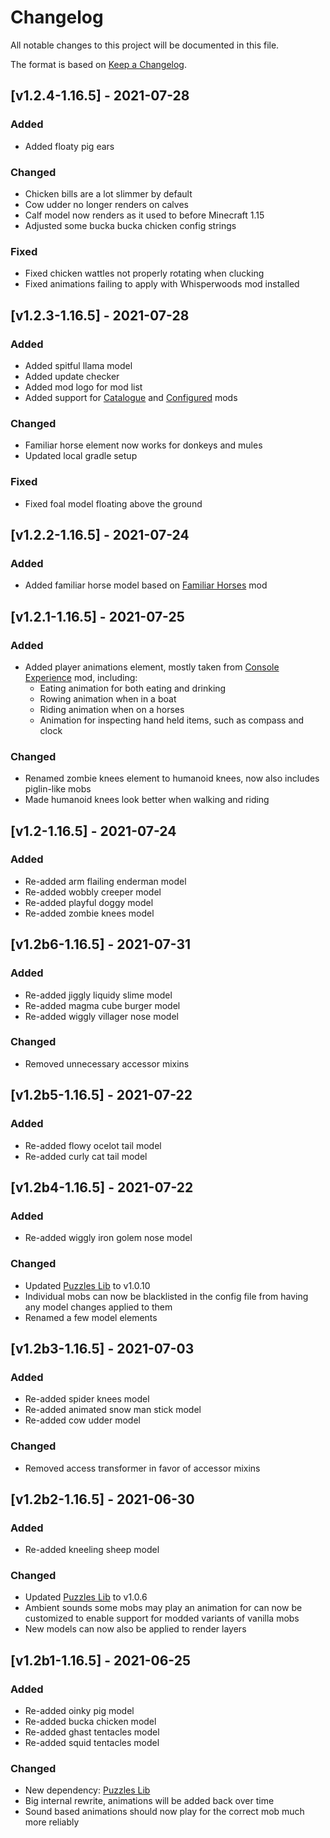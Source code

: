 # Changelog
All notable changes to this project will be documented in this file.

The format is based on [Keep a Changelog].

## [v1.2.4-1.16.5] - 2021-07-28
### Added
- Added floaty pig ears
### Changed
- Chicken bills are a lot slimmer by default
- Cow udder no longer renders on calves
- Calf model now renders as it used to before Minecraft 1.15
- Adjusted some bucka bucka chicken config strings
### Fixed
- Fixed chicken wattles not properly rotating when clucking
- Fixed animations failing to apply with Whisperwoods mod installed

## [v1.2.3-1.16.5] - 2021-07-28
### Added
- Added spitful llama model
- Added update checker
- Added mod logo for mod list
- Added support for [Catalogue] and [Configured] mods
### Changed
- Familiar horse element now works for donkeys and mules
- Updated local gradle setup
### Fixed
- Fixed foal model floating above the ground

## [v1.2.2-1.16.5] - 2021-07-24
### Added
- Added familiar horse model based on [Familiar Horses] mod

## [v1.2.1-1.16.5] - 2021-07-25
### Added
- Added player animations element, mostly taken from [Console Experience] mod, including:
    - Eating animation for both eating and drinking
    - Rowing animation when in a boat
    - Riding animation when on a horses
    - Animation for inspecting hand held items, such as compass and clock
### Changed
- Renamed zombie knees element to humanoid knees, now also includes piglin-like mobs
- Made humanoid knees look better when walking and riding

## [v1.2-1.16.5] - 2021-07-24
### Added
- Re-added arm flailing enderman model
- Re-added wobbly creeper model
- Re-added playful doggy model
- Re-added zombie knees model

## [v1.2b6-1.16.5] - 2021-07-31
### Added
- Re-added jiggly liquidy slime model
- Re-added magma cube burger model
- Re-added wiggly villager nose model
### Changed
- Removed unnecessary accessor mixins

## [v1.2b5-1.16.5] - 2021-07-22
### Added
- Re-added flowy ocelot tail model
- Re-added curly cat tail model

## [v1.2b4-1.16.5] - 2021-07-22
### Added
- Re-added wiggly iron golem nose model
### Changed
- Updated [Puzzles Lib] to v1.0.10
- Individual mobs can now be blacklisted in the config file from having any model changes applied to them
- Renamed a few model elements

## [v1.2b3-1.16.5] - 2021-07-03
### Added
- Re-added spider knees model
- Re-added animated snow man stick model
- Re-added cow udder model
### Changed
- Removed access transformer in favor of accessor mixins

## [v1.2b2-1.16.5] - 2021-06-30
### Added
- Re-added kneeling sheep model
### Changed
- Updated [Puzzles Lib] to v1.0.6
- Ambient sounds some mobs may play an animation for can now be customized to enable support for modded variants of vanilla mobs
- New models can now also be applied to render layers

## [v1.2b1-1.16.5] - 2021-06-25
### Added
- Re-added oinky pig model
- Re-added bucka chicken model
- Re-added ghast tentacles model
- Re-added squid tentacles model
### Changed
- New dependency: [Puzzles Lib]
- Big internal rewrite, animations will be added back over time
- Sound based animations should now play for the correct mob much more reliably

[Keep a Changelog]: https://keepachangelog.com/en/1.0.0/
[Puzzles Lib]: https://www.curseforge.com/minecraft/mc-mods/puzzles-lib
[Console Experience]: https://www.curseforge.com/minecraft/mc-mods/console-hud
[Familiar Horses]: https://www.curseforge.com/minecraft/mc-mods/familiar-horses
[Catalogue]: https://www.curseforge.com/minecraft/mc-mods/catalogue
[Configured]: https://www.curseforge.com/minecraft/mc-mods/configured